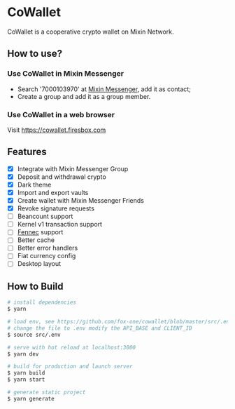 # CoWallet

CoWallet is a cooperative crypto wallet on Mixin Network.

## How to use?

### Use CoWallet in Mixin Messenger

- Search '7000103970' at [Mixin Messenger](https://mixin.one/messenger), add it as contact;
- Create a group and add it as a group member.

### Use CoWallet in a web browser

Visit https://cowallet.firesbox.com

## Features

- [x] Integrate with Mixin Messenger Group
- [x] Deposit and withdrawal crypto
- [x] Dark theme
- [x] Import and export vaults
- [x] Create wallet with Mixin Messenger Friends
- [x] Revoke signature requests
- [ ] Beancount support
- [ ] Kernel v1 transaction support
- [ ] [Fennec](https://github.com/fox-one/fennec) support
- [ ] Better cache
- [ ] Better error handlers
- [ ] Fiat currency config
- [ ] Desktop layout

## How to Build

```bash
# install dependencies
$ yarn

# load env, see https://github.com/fox-one/cowallet/blob/master/src/.env.example
# change the file to .env modify the API_BASE and CLIENT_ID
$ source src/.env

# serve with hot reload at localhost:3000
$ yarn dev

# build for production and launch server
$ yarn build
$ yarn start

# generate static project
$ yarn generate
```
